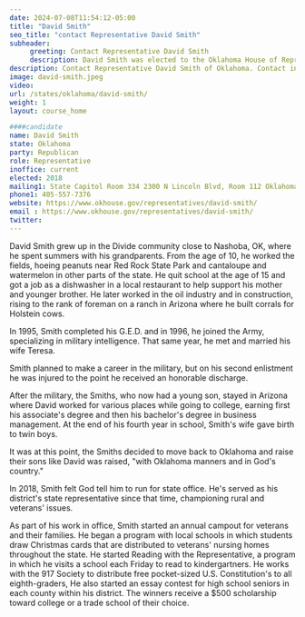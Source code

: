 ```yaml
---
date: 2024-07-08T11:54:12-05:00
title: "David Smith"
seo_title: "contact Representative David Smith"
subheader:
     greeting: Contact Representative David Smith
     description: David Smith was elected to the Oklahoma House of Representatives, representing the 18th district. During the 2019–2020 legislative session, he served as the vice chair of the House Wildlife Committee. In the current 2021–2022 session, he holds the position of vice chair of the House Veterans and Military Affairs Committee.
description: Contact Representative David Smith of Oklahoma. Contact information for David Smith includes email address, phone number, and mailing address.
image: david-smith.jpeg
video:
url: /states/oklahoma/david-smith/
weight: 1
layout: course_home

####candidate
name: David Smith
state: Oklahoma
party: Republican
role: Representative
inoffice: current
elected: 2018
mailing1: State Capitol Room 334 2300 N Lincoln Blvd, Room 112 Oklahoma City, OK 73105
phone1: 405-557-7376
website: https://www.okhouse.gov/representatives/david-smith/
email : https://www.okhouse.gov/representatives/david-smith/
twitter:
---
```

David Smith grew up in the Divide community close to Nashoba, OK, where he spent summers with his grandparents. From the age of 10, he worked the fields, hoeing peanuts near Red Rock State Park and cantaloupe and watermelon in other parts of the state. He quit school at the age of 15 and got a job as a dishwasher in a local restaurant to help support his mother and younger brother. He later worked in the oil industry and in construction, rising to the rank of foreman on a ranch in Arizona where he built corrals for Holstein cows.

In 1995, Smith completed his G.E.D. and in 1996, he joined the Army, specializing in military intelligence. That same year, he met and married his wife Teresa.

Smith planned to make a career in the military, but on his second enlistment he was injured to the point he received an honorable discharge.

After the military, the Smiths, who now had a young son, stayed in Arizona where David worked for various places while going to college, earning first his associate's degree and then his bachelor's degree in business management. At the end of his fourth year in school, Smith's wife gave birth to twin boys.

It was at this point, the Smiths decided to move back to Oklahoma and raise their sons like David was raised, "with Oklahoma manners and in God's country."

In 2018, Smith felt God tell him to run for state office. He's served as his district's state representative since that time, championing rural and veterans' issues.

As part of his work in office, Smith started an annual campout for veterans and their families. He began a program with local schools in which students draw Christmas cards that are distributed to veterans' nursing homes throughout the state. He started Reading with the Representative, a program in which he visits a school each Friday to read to kindergartners. He works with the 917 Society to distribute free pocket-sized U.S. Constitution's to all eighth-graders, He also started an essay contest for high school seniors in each county within his district. The winners receive a $500 scholarship toward college or a trade school of their choice.
